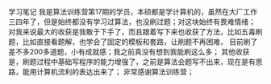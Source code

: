 学习笔记
我是算法训练营第17期的学员，本硕都是学计算机的，虽然在大厂工作三四年了，但是始终都没有学习过算法，也没刷过题；对这块始终有畏难情绪；
对我来说最大的收获是我敢于下手了，而且跟着写下来也收获了方法，比如五毒刷题，比如直接看题解，也学会了固定的模板和套路，让刷题不再困难，
目前刷了差不多200多道题，小有成就感；我之前真没有想到我能刷这么多；
其他收获是，刷题过程中基础写程序的能力增强了，之前是算法会题写不出来，现在是有思路，能用计算机流利的表达出来了；
非常感谢算法训练营；
